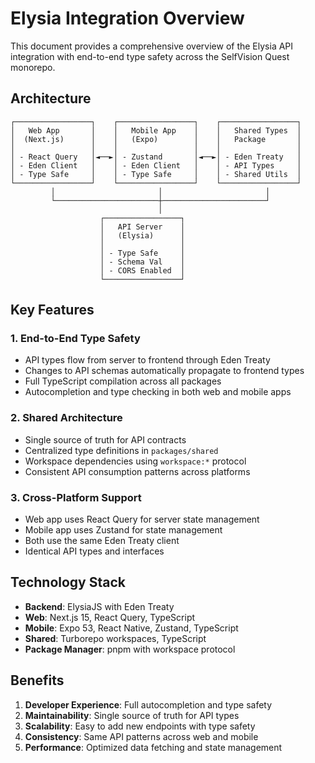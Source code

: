 # Elysia Integration Overview

This document provides a comprehensive overview of the Elysia API integration with end-to-end type safety across the SelfVision Quest monorepo.

## Architecture

```
┌─────────────────┐    ┌─────────────────┐    ┌─────────────────┐
│   Web App       │    │   Mobile App    │    │   Shared Types  │
│  (Next.js)      │    │   (Expo)        │    │   Package       │
│                 │    │                 │    │                 │
│ - React Query   │◄──►│ - Zustand       │◄──►│ - Eden Treaty   │
│ - Eden Client   │    │ - Eden Client   │    │ - API Types     │
│ - Type Safe     │    │ - Type Safe     │    │ - Shared Utils  │
└─────────────────┘    └─────────────────┘    └─────────────────┘
         │                       │                       │
         └───────────────────────┼───────────────────────┘
                                 │
                    ┌─────────────────┐
                    │   API Server    │
                    │   (Elysia)      │
                    │                 │
                    │ - Type Safe     │
                    │ - Schema Val    │
                    │ - CORS Enabled  │
                    └─────────────────┘
```

## Key Features

### 1. End-to-End Type Safety
- API types flow from server to frontend through Eden Treaty
- Changes to API schemas automatically propagate to frontend types
- Full TypeScript compilation across all packages
- Autocompletion and type checking in both web and mobile apps

### 2. Shared Architecture
- Single source of truth for API contracts
- Centralized type definitions in `packages/shared`
- Workspace dependencies using `workspace:*` protocol
- Consistent API consumption patterns across platforms

### 3. Cross-Platform Support
- Web app uses React Query for server state management
- Mobile app uses Zustand for state management
- Both use the same Eden Treaty client
- Identical API types and interfaces

## Technology Stack

- **Backend**: ElysiaJS with Eden Treaty
- **Web**: Next.js 15, React Query, TypeScript
- **Mobile**: Expo 53, React Native, Zustand, TypeScript
- **Shared**: Turborepo workspaces, TypeScript
- **Package Manager**: pnpm with workspace protocol

## Benefits

1. **Developer Experience**: Full autocompletion and type safety
2. **Maintainability**: Single source of truth for API types
3. **Scalability**: Easy to add new endpoints with type safety
4. **Consistency**: Same API patterns across web and mobile
5. **Performance**: Optimized data fetching and state management
